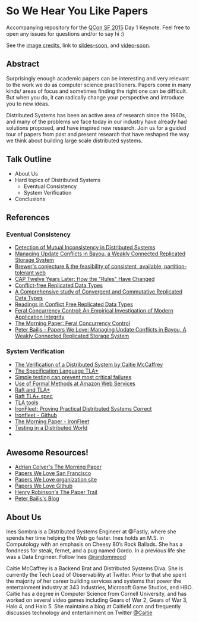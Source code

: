 # So We Hear You Like Papers

Accompanying repository for the [QCon SF 2015](https://qconsf.com/) Day 1 Keynote. Feel free to open any issues for questions and/or to say hi :)

See the [image credits](credits.md), link to [slides-soon](#), and [video-soon](#).

## Abstract
Surprisingly enough academic papers can be interesting and very relevant to the work we do as computer science practitioners. Papers come in many kinds/ areas of focus and sometimes finding the right one can be difficult. But when you do, it can radically change your perspective and introduce you to new ideas.

Distributed Systems has been an active area of research since the 1960s, and many of the problems we face today in our industry have already had solutions proposed, and have inspired new research. Join us for a guided tour of papers from past and present research that have reshaped the way we think about building large scale distributed systems.

## Talk Outline
* About Us
* Hard topics of Distributed Systems
  * Eventual Consistency
  * System Verification
* Conclusions

## References

### Eventual Consistency
* [Detection of Mutual Inconsistency in Distributed Systems](http://zoo.cs.yale.edu/classes/cs422/2013/bib/parker83detection.pdf)
* [Managing Update Conflicts in Bayou, a Weakly Connected Replicated Storage System](http://www.cs.berkeley.edu/~brewer/cs262b/update-conflicts.pdf)
* [Brewer's conjecture & the feasibility of consistent, available, partition-tolerant web](http://perso.telecom-paristech.fr/~kuznetso/INF346-2015/papers/cap.pdf)
* [CAP Twelve Years Later: How the "Rules" Have Changed](http://www.infoq.com/articles/cap-twelve-years-later-how-the-rules-have-changed)
* [Conflict-free Replicated Data Types](https://hal.inria.fr/inria-00609399v1/document)
* [A Comprehensive study of Convergent and Commutative Replicated Data Types](https://hal.inria.fr/inria-00555588)
* [Readings in Conflict Free Replicated Data Types](https://christophermeiklejohn.com/crdt/2014/07/22/readings-in-crdts.html)
* [Feral Concurrency Control: An Empirical Investigation of Modern Application Integrity](http://www.bailis.org/papers/feral-sigmod2015.pdf)
* [The Morning Paper: Feral Concurrency Control](http://blog.acolyer.org/2015/09/04/feral-concurrency-control-an-empirical-investigation-of-modern-application-integrity/)
* [Peter Bailis - Papers We Love: Managing Update Conflicts in Bayou, A Weakly Connected Replicated Storage System](https://www.youtube.com/watch?v=txP7CI0PjO4)


### System Verification
* [The Verification of a Distributed System by Caitie McCaffrey]()
* [The Specification Language TLA+](http://research.microsoft.com/en-us/um/people/lamport/pubs/commentary-web.pdf)
* [Simple testing can prevent most critical failures](https://www.usenix.org/system/files/conference/osdi14/osdi14-paper-yuan.pdf)
* [Use of Formal Methods at Amazon Web Services](http://raftuserstudy.s3-website-us-west-1.amazonaws.com/proof.pdf)
* [Raft and TLA+](https://groups.google.com/forum/#!topic/raft-dev/yu-wOUx-gnA)
* [Raft TLA+ spec](https://ramcloud.stanford.edu/~ongaro/raft.tla)
* [TLA tools](https://github.com/joewilliams/tla_tools)
* [IronFleet: Proving Practical Distributed Systems Correct](http://research.microsoft.com/pubs/255833/Ironfleet-SOSP2015-twocol.pdf)
* [Ironfleet - Github](https://github.com/Microsoft/Ironclad/tree/master/ironfleet)
* [The Morning Paper - IronFleet](http://blog.acolyer.org/2015/10/15/ironfleet-proving-practical-distributed-systems-correc/)
* [Testing in a Distributed World](https://github.com/randommood/ricon2014)
* []()

## Awesome Resources!
* [Adrian Colyer's The Morning Paper](http://blog.acolyer.org/)
* [Papers We Love San Francisco](http://www.meetup.com/Papers-We-Love-Too/)
* [Papers We Love organization site](http://paperswelove.org/)
* [Papers We Love Github](https://github.com/papers-we-love/papers-we-love)
* [Henry Robinson's The Paper Trail](http://the-paper-trail.org/)
* [Peter Bailis's Blog](http://www.bailis.org/blog/)

## About Us
Ines Sombra is a Distributed Systems Engineer at @Fastly, where she spends her time helping the Web go faster. Ines holds an M.S. in Computology with an emphasis on Cheesy 80’s Rock Ballads. She has a fondness for steak, fernet, and a pug named Gordo. In a previous life she was a Data Engineer. Follow Ines [@randommood](https://twitter.com/randommood)

Caitie McCaffrey is a Backend Brat and Distributed Systems Diva.  She is currently the Tech Lead of Observability at Twitter.  Prior to that she spent the majority of her career building services and systems that power the entertainment industry at 343 Industries, Microsoft Game Studios, and HBO. Caitie has a degree in Computer Science from Cornell University, and has worked on several video games including Gears of War 2, Gears of War 3, Halo 4, and Halo 5. She maintains a blog at CaitieM.com and frequently discusses technology and entertainment on Twitter [@Caitie](https://twitter.com/caitie)
